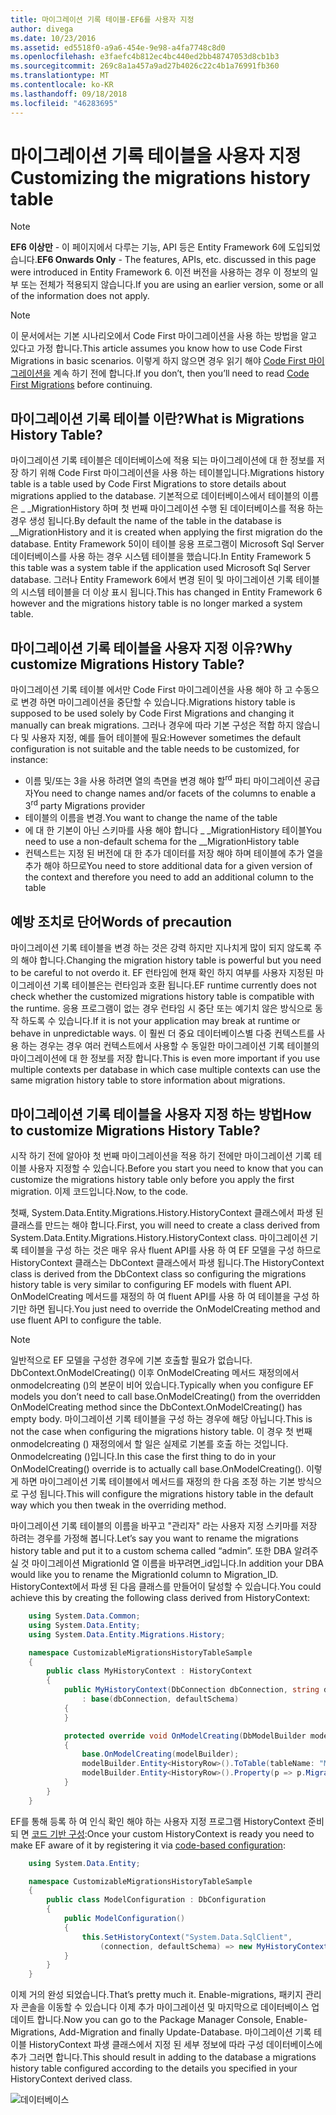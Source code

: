 ```yaml
---
title: 마이그레이션 기록 테이블-EF6를 사용자 지정
author: divega
ms.date: 10/23/2016
ms.assetid: ed5518f0-a9a6-454e-9e98-a4fa7748c8d0
ms.openlocfilehash: e3faefc4b812ec4bc440ed2bb48747053d8cb1b3
ms.sourcegitcommit: 269c8a1a457a9ad27b4026c22c4b1a76991fb360
ms.translationtype: MT
ms.contentlocale: ko-KR
ms.lasthandoff: 09/18/2018
ms.locfileid: "46283695"
---
```

# <a name="customizing-the-migrations-history-table"></a><span data-ttu-id="b9975-102">마이그레이션 기록 테이블을 사용자 지정</span><span class="sxs-lookup"><span data-stu-id="b9975-102">Customizing the migrations history table</span></span>
> [!NOTE]
> <span data-ttu-id="b9975-103">**EF6 이상만** - 이 페이지에서 다루는 기능, API 등은 Entity Framework 6에 도입되었습니다.</span><span class="sxs-lookup"><span data-stu-id="b9975-103">**EF6 Onwards Only** - The features, APIs, etc. discussed in this page were introduced in Entity Framework 6.</span></span> <span data-ttu-id="b9975-104">이전 버전을 사용하는 경우 이 정보의 일부 또는 전체가 적용되지 않습니다.</span><span class="sxs-lookup"><span data-stu-id="b9975-104">If you are using an earlier version, some or all of the information does not apply.</span></span>

> [!NOTE]
> <span data-ttu-id="b9975-105">이 문서에서는 기본 시나리오에서 Code First 마이그레이션을 사용 하는 방법을 알고 있다고 가정 합니다.</span><span class="sxs-lookup"><span data-stu-id="b9975-105">This article assumes you know how to use Code First Migrations in basic scenarios.</span></span> <span data-ttu-id="b9975-106">이렇게 하지 않으면 경우 읽기 해야 [Code First 마이그레이션을](~/ef6/modeling/code-first/migrations/index.md) 계속 하기 전에 합니다.</span><span class="sxs-lookup"><span data-stu-id="b9975-106">If you don’t, then you’ll need to read [Code First Migrations](~/ef6/modeling/code-first/migrations/index.md) before continuing.</span></span>

## <a name="what-is-migrations-history-table"></a><span data-ttu-id="b9975-107">마이그레이션 기록 테이블 이란?</span><span class="sxs-lookup"><span data-stu-id="b9975-107">What is Migrations History Table?</span></span>

<span data-ttu-id="b9975-108">마이그레이션 기록 테이블은 데이터베이스에 적용 되는 마이그레이션에 대 한 정보를 저장 하기 위해 Code First 마이그레이션을 사용 하는 테이블입니다.</span><span class="sxs-lookup"><span data-stu-id="b9975-108">Migrations history table is a table used by Code First Migrations to store details about migrations applied to the database.</span></span> <span data-ttu-id="b9975-109">기본적으로 데이터베이스에서 테이블의 이름은 \_ \_MigrationHistory 하며 첫 번째 마이그레이션 수행 된 데이터베이스를 적용 하는 경우 생성 됩니다.</span><span class="sxs-lookup"><span data-stu-id="b9975-109">By default the name of the table in the database is \_\_MigrationHistory and it is created when applying the first migration do the database.</span></span> <span data-ttu-id="b9975-110">Entity Framework 5이이 테이블 응용 프로그램이 Microsoft Sql Server 데이터베이스를 사용 하는 경우 시스템 테이블을 했습니다.</span><span class="sxs-lookup"><span data-stu-id="b9975-110">In Entity Framework 5 this table was a system table if the application used Microsoft Sql Server database.</span></span> <span data-ttu-id="b9975-111">그러나 Entity Framework 6에서 변경 된이 및 마이그레이션 기록 테이블의 시스템 테이블을 더 이상 표시 됩니다.</span><span class="sxs-lookup"><span data-stu-id="b9975-111">This has changed in Entity Framework 6 however and the migrations history table is no longer marked a system table.</span></span>

## <a name="why-customize-migrations-history-table"></a><span data-ttu-id="b9975-112">마이그레이션 기록 테이블을 사용자 지정 이유?</span><span class="sxs-lookup"><span data-stu-id="b9975-112">Why customize Migrations History Table?</span></span>

<span data-ttu-id="b9975-113">마이그레이션 기록 테이블 에서만 Code First 마이그레이션을 사용 해야 하 고 수동으로 변경 하면 마이그레이션을 중단할 수 있습니다.</span><span class="sxs-lookup"><span data-stu-id="b9975-113">Migrations history table is supposed to be used solely by Code First Migrations and changing it manually can break migrations.</span></span> <span data-ttu-id="b9975-114">그러나 경우에 따라 기본 구성은 적합 하지 않습니다 및 사용자 지정, 예를 들어 테이블에 필요:</span><span class="sxs-lookup"><span data-stu-id="b9975-114">However sometimes the default configuration is not suitable and the table needs to be customized, for instance:</span></span>

-   <span data-ttu-id="b9975-115">이름 및/또는 3을 사용 하려면 열의 측면을 변경 해야 할<sup>rd</sup> 파티 마이그레이션 공급자</span><span class="sxs-lookup"><span data-stu-id="b9975-115">You need to change names and/or facets of the columns to enable a 3<sup>rd</sup> party Migrations provider</span></span>
-   <span data-ttu-id="b9975-116">테이블의 이름을 변경.</span><span class="sxs-lookup"><span data-stu-id="b9975-116">You want to change the name of the table</span></span>
-   <span data-ttu-id="b9975-117">에 대 한 기본이 아닌 스키마를 사용 해야 합니다 \_ \_MigrationHistory 테이블</span><span class="sxs-lookup"><span data-stu-id="b9975-117">You need to use a non-default schema for the \_\_MigrationHistory table</span></span>
-   <span data-ttu-id="b9975-118">컨텍스트는 지정 된 버전에 대 한 추가 데이터를 저장 해야 하며 테이블에 추가 열을 추가 해야 하므로</span><span class="sxs-lookup"><span data-stu-id="b9975-118">You need to store additional data for a given version of the context and therefore you need to add an additional column to the table</span></span>

## <a name="words-of-precaution"></a><span data-ttu-id="b9975-119">예방 조치로 단어</span><span class="sxs-lookup"><span data-stu-id="b9975-119">Words of precaution</span></span>

<span data-ttu-id="b9975-120">마이그레이션 기록 테이블을 변경 하는 것은 강력 하지만 지나치게 많이 되지 않도록 주의 해야 합니다.</span><span class="sxs-lookup"><span data-stu-id="b9975-120">Changing the migration history table is powerful but you need to be careful to not overdo it.</span></span> <span data-ttu-id="b9975-121">EF 런타임에 현재 확인 하지 여부를 사용자 지정된 마이그레이션 기록 테이블은는 런타임과 호환 됩니다.</span><span class="sxs-lookup"><span data-stu-id="b9975-121">EF runtime currently does not check whether the customized migrations history table is compatible with the runtime.</span></span> <span data-ttu-id="b9975-122">응용 프로그램이 없는 경우 런타임 시 중단 또는 예기치 않은 방식으로 동작 하도록 수 있습니다.</span><span class="sxs-lookup"><span data-stu-id="b9975-122">If it is not your application may break at runtime or behave in unpredictable ways.</span></span> <span data-ttu-id="b9975-123">이 훨씬 더 중요 데이터베이스별 다중 컨텍스트를 사용 하는 경우는 경우 여러 컨텍스트에서 사용할 수 동일한 마이그레이션 기록 테이블의 마이그레이션에 대 한 정보를 저장 합니다.</span><span class="sxs-lookup"><span data-stu-id="b9975-123">This is even more important if you use multiple contexts per database in which case multiple contexts can use the same migration history table to store information about migrations.</span></span>

## <a name="how-to-customize-migrations-history-table"></a><span data-ttu-id="b9975-124">마이그레이션 기록 테이블을 사용자 지정 하는 방법</span><span class="sxs-lookup"><span data-stu-id="b9975-124">How to customize Migrations History Table?</span></span>

<span data-ttu-id="b9975-125">시작 하기 전에 알아야 첫 번째 마이그레이션을 적용 하기 전에만 마이그레이션 기록 테이블 사용자 지정할 수 있습니다.</span><span class="sxs-lookup"><span data-stu-id="b9975-125">Before you start you need to know that you can customize the migrations history table only before you apply the first migration.</span></span> <span data-ttu-id="b9975-126">이제 코드입니다.</span><span class="sxs-lookup"><span data-stu-id="b9975-126">Now, to the code.</span></span>

<span data-ttu-id="b9975-127">첫째, System.Data.Entity.Migrations.History.HistoryContext 클래스에서 파생 된 클래스를 만드는 해야 합니다.</span><span class="sxs-lookup"><span data-stu-id="b9975-127">First, you will need to create a class derived from System.Data.Entity.Migrations.History.HistoryContext class.</span></span> <span data-ttu-id="b9975-128">마이그레이션 기록 테이블을 구성 하는 것은 매우 유사 fluent API를 사용 하 여 EF 모델을 구성 하므로 HistoryContext 클래스는 DbContext 클래스에서 파생 됩니다.</span><span class="sxs-lookup"><span data-stu-id="b9975-128">The HistoryContext class is derived from the DbContext class so configuring the migrations history table is very similar to configuring EF models with fluent API.</span></span> <span data-ttu-id="b9975-129">OnModelCreating 메서드를 재정의 하 여 fluent API를 사용 하 여 테이블을 구성 하기만 하면 됩니다.</span><span class="sxs-lookup"><span data-stu-id="b9975-129">You just need to override the OnModelCreating method and use fluent API to configure the table.</span></span>

>[!NOTE]
> <span data-ttu-id="b9975-130">일반적으로 EF 모델을 구성한 경우에 기본 호출할 필요가 없습니다. DbContext.OnModelCreating() 이후 OnModelCreating 메서드 재정의에서 onmodelcreating ()의 본문이 비어 있습니다.</span><span class="sxs-lookup"><span data-stu-id="b9975-130">Typically when you configure EF models you don’t need to call base.OnModelCreating() from the overridden OnModelCreating method since the DbContext.OnModelCreating() has empty body.</span></span> <span data-ttu-id="b9975-131">마이그레이션 기록 테이블을 구성 하는 경우에 해당 아닙니다.</span><span class="sxs-lookup"><span data-stu-id="b9975-131">This is not the case when configuring the migrations history table.</span></span> <span data-ttu-id="b9975-132">이 경우 첫 번째 onmodelcreating () 재정의에서 할 일은 실제로 기본를 호출 하는 것입니다. Onmodelcreating ()입니다.</span><span class="sxs-lookup"><span data-stu-id="b9975-132">In this case the first thing to do in your OnModelCreating() override is to actually call base.OnModelCreating().</span></span> <span data-ttu-id="b9975-133">이렇게 하면 마이그레이션 기록 테이블에서 메서드를 재정의 한 다음 조정 하는 기본 방식으로 구성 됩니다.</span><span class="sxs-lookup"><span data-stu-id="b9975-133">This will configure the migrations history table in the default way which you then tweak in the overriding method.</span></span>

<span data-ttu-id="b9975-134">마이그레이션 기록 테이블의 이름을 바꾸고 "관리자" 라는 사용자 지정 스키마를 저장 하려는 경우를 가정해 봅니다.</span><span class="sxs-lookup"><span data-stu-id="b9975-134">Let’s say you want to rename the migrations history table and put it to a custom schema called “admin”.</span></span> <span data-ttu-id="b9975-135">또한 DBA 알려주실 것 마이그레이션 MigrationId 열 이름을 바꾸려면\_id입니다.</span><span class="sxs-lookup"><span data-stu-id="b9975-135">In addition your DBA would like you to rename the MigrationId column to Migration\_ID.</span></span>  <span data-ttu-id="b9975-136">HistoryContext에서 파생 된 다음 클래스를 만들어이 달성할 수 있습니다.</span><span class="sxs-lookup"><span data-stu-id="b9975-136">You could achieve this by creating the following class derived from HistoryContext:</span></span>

``` csharp
    using System.Data.Common;
    using System.Data.Entity;
    using System.Data.Entity.Migrations.History;

    namespace CustomizableMigrationsHistoryTableSample
    {
        public class MyHistoryContext : HistoryContext
        {
            public MyHistoryContext(DbConnection dbConnection, string defaultSchema)
                : base(dbConnection, defaultSchema)
            {
            }

            protected override void OnModelCreating(DbModelBuilder modelBuilder)
            {
                base.OnModelCreating(modelBuilder);
                modelBuilder.Entity<HistoryRow>().ToTable(tableName: "MigrationHistory", schemaName: "admin");
                modelBuilder.Entity<HistoryRow>().Property(p => p.MigrationId).HasColumnName("Migration_ID");
            }
        }
    }
```

<span data-ttu-id="b9975-137">EF를 통해 등록 하 여 인식 확인 해야 하는 사용자 지정 프로그램 HistoryContext 준비 되 면 [코드 기반 구성](https://msdn.com/data/jj680699):</span><span class="sxs-lookup"><span data-stu-id="b9975-137">Once your custom HistoryContext is ready you need to make EF aware of it by registering it via [code-based configuration](https://msdn.com/data/jj680699):</span></span>

``` csharp
    using System.Data.Entity;

    namespace CustomizableMigrationsHistoryTableSample
    {
        public class ModelConfiguration : DbConfiguration
        {
            public ModelConfiguration()
            {
                this.SetHistoryContext("System.Data.SqlClient",
                    (connection, defaultSchema) => new MyHistoryContext(connection, defaultSchema));
            }
        }
    }
```

<span data-ttu-id="b9975-138">이제 거의 완성 되었습니다.</span><span class="sxs-lookup"><span data-stu-id="b9975-138">That’s pretty much it.</span></span> <span data-ttu-id="b9975-139">Enable-migrations, 패키지 관리자 콘솔을 이동할 수 있습니다 이제 추가 마이그레이션 및 마지막으로 데이터베이스 업데이트 합니다.</span><span class="sxs-lookup"><span data-stu-id="b9975-139">Now you can go to the Package Manager Console, Enable-Migrations, Add-Migration and finally Update-Database.</span></span> <span data-ttu-id="b9975-140">마이그레이션 기록 테이블 HistoryContext 파생 클래스에서 지정 된 세부 정보에 따라 구성 데이터베이스에 추가 그러면 합니다.</span><span class="sxs-lookup"><span data-stu-id="b9975-140">This should result in adding to the database a migrations history table configured according to the details you specified in your HistoryContext derived class.</span></span>

![데이터베이스](~/ef6/media/database.png)
